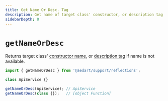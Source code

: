 ```yaml
---
title: Get Name Or Desc. Tag
description: Get name of target class' constructor, or description tag
sidebarDepth: 0
---
```


# `getNameOrDesc` <Badge type="tip" text="Available since v0.9" vertical="middle" />

Returns target class' [constructor name](./getConstructorName.md), or [description tag](../misc/descTag.md) if name is not available. 

```js
import { getNameOrDesc } from '@aedart/support/reflections';

class ApiService {}

getNameOrDesc(ApiService); // ApiService
getNameOrDesc(class {});   // [object Function]
```